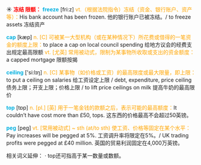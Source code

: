 ☀ <font color="red">**冻结 限额：**</font>
<font color="sky blue">**freeze**</font> [fri:z] 
<font color="orange">vt.（根据法院指令）冻结（资金、银行账户、资产等）：</font>His bank account has been frozen. 他的银行账户已被冻结。/ to freeze assets 冻结资产

<font color="sky blue">**cap**</font> [kæp] 
<font color="orange">n. [C] 可被某一大型机构（或在某种情况下）所花费或借得的一笔资金的额度上限：</font>to place a cap on local council spending 给地方议会的经费支出规定最高限额 <font color="orange">vt. [尤英] 常用被动式，限制为某事物所收取或支出的资金额度：</font>a capped mortgage 限额按揭

<font color="sky blue">**ceiling**</font> ['si:lɪŋ] 
<font color="orange">n. [C] 某事物（如价格或工资）的最高限度或最大限量，即上限：</font>to put a ceiling on salaries 给工资设定上限 / debt, expenditure, price ceiling 债务上限；开支上限；价格上限 / to lift price ceilings on milk 提高牛奶的最高限价

<font color="sky blue">**top**</font> [tɒp] 
<font color="orange">n. [pl.] [英] 用于一笔金钱的款额之后，表示可能的最高额度：</font>It couldn’t have cost more than £50, tops. 这东西的价格最高不会超过50英镑。
           
<font color="sky blue">**peg**</font> [peg]
<font color="orange">vt. [常用被动式] ~ sth (at/to sth) 使工资、价格等固定在某个水平：</font>Pay increases will be pegged at 5%. 工资调升率将限定在5%。/ UK trading profits were pegged at £40 million. 英国的贸易利润固定在4,000万英镑。

相关词义延伸：
· top还可指高于某一数量或数额。
